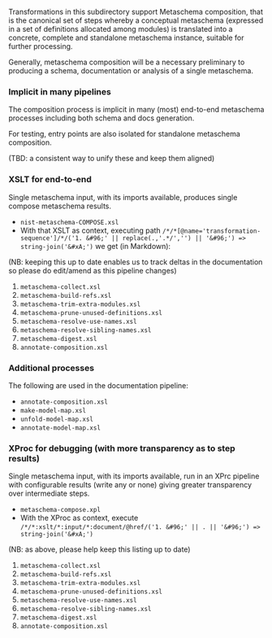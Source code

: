 Transformations in this subdirectory support Metaschema composition, that is the canonical set of steps whereby a conceptual metaschema (expressed in a set of definitions allocated among modules) is translated into a concrete, complete and standalone metaschema instance, suitable for further processing.

Generally, metaschema composition will be a necessary preliminary to producing a schema, documentation or analysis of a single metaschema.


### Implicit in many pipelines

The composition process is implicit in many (most) end-to-end metaschema processes including both schema and docs generation.

For testing, entry points are also isolated for standalone metaschema composition.

(TBD: a consistent way to unify these and keep them aligned)

### XSLT for end-to-end

Single metaschema input, with its imports available, produces single compose metaschema results.

* `nist-metaschema-COMPOSE.xsl`
* With that XSLT as context, executing path `/*/*[@name='transformation-sequence']/*/('1. &#96;' || replace(.,'.*/','') || '&#96;') => string-join('&#xA;')` we get (in Markdown):

(NB: keeping this up to date enables us to track deltas in the documentation so please do edit/amend as this pipeline changes)

1. `metaschema-collect.xsl`
1. `metaschema-build-refs.xsl`
1. `metaschema-trim-extra-modules.xsl`
1. `metaschema-prune-unused-definitions.xsl`
1. `metaschema-resolve-use-names.xsl`
1. `metaschema-resolve-sibling-names.xsl`
1. `metaschema-digest.xsl`
1. `annotate-composition.xsl`

### Additional processes

The following are used in the documentation pipeline:

- `annotate-composition.xsl`
- `make-model-map.xsl`
- `unfold-model-map.xsl`
- `annotate-model-map.xsl`

### XProc for debugging (with more transparency as to step results)

Single metaschema input, with its imports available, run in an XPrc pipeline with configurable results (write any or none) giving greater transparency over intermediate steps.

* `metaschema-compose.xpl`
* With the XProc as context, execute
`/*/*:xslt/*:input/*:document/@href/('1. &#96;' || . || '&#96;') => string-join('&#xA;')`

(NB: as above, please help keep this listing up to date)

1. `metaschema-collect.xsl`
1. `metaschema-build-refs.xsl`
1. `metaschema-trim-extra-modules.xsl`
1. `metaschema-prune-unused-definitions.xsl`
1. `metaschema-resolve-use-names.xsl`
1. `metaschema-resolve-sibling-names.xsl`
1. `metaschema-digest.xsl`
1. `annotate-composition.xsl`

